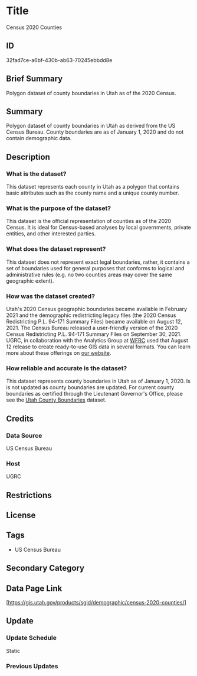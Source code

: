 # Title

Census 2020 Counties

## ID

32fad7ce-a6bf-430b-ab63-70245ebbdd8e

## Brief Summary

Polygon dataset of county boundaries in Utah as of the 2020 Census.

## Summary

Polygon dataset of county boundaries in Utah as derived from the US Census Bureau. County boundaries are as of January 1, 2020 and do not contain demographic data.

## Description

### What is the dataset?

This dataset represents each county in Utah as a polygon that contains basic attributes such as the county name and a unique county number.

### What is the purpose of the dataset?

This dataset is the official representation of counties as of the 2020 Census. It is ideal for Census-based analyses by local governments, private entities, and other interested parties.

### What does the dataset represent?

This dataset does not represent exact legal boundaries, rather, it contains a set of boundaries used for general purposes that conforms to logical and administrative rules (e.g. no two counties areas may cover the same geographic extent).

### How was the dataset created?

Utah's 2020 Census geographic boundaries became available in February 2021 and the demographic redistricting legacy files (the 2020 Census Redistricting P.L. 94-171 Summary Files) became available on August 12, 2021. The Census Bureau released a user-friendly version of the 2020 Census Redistricting P.L. 94-171 Summary Files on September 30, 2021. UGRC, in collaboration with the Analytics Group at [WFRC](https://wfrc.org/) used that August 12 release to create ready-to-use GIS data in several formats. You can learn more about these offerings on [our website](https://gis.utah.gov/blog/2021-08-31-census-2020-redistricting-data/).

### How reliable and accurate is the dataset?

This dataset represents county boundaries in Utah as of January 1, 2020. Is is not updated as county boundaries are updated. For current county boundaries as certified through the Lieutenant Governor's Office, please see the [Utah County Boundaries](https://gis.utah.gov/products/sgid/boundaries/county/) dataset.

## Credits

### Data Source

US Census Bureau

### Host

UGRC

## Restrictions

## License

## Tags

- US Census Bureau

## Secondary Category

## Data Page Link

[https://gis.utah.gov/products/sgid/demographic/census-2020-counties/]

## Update

### Update Schedule

Static

### Previous Updates
